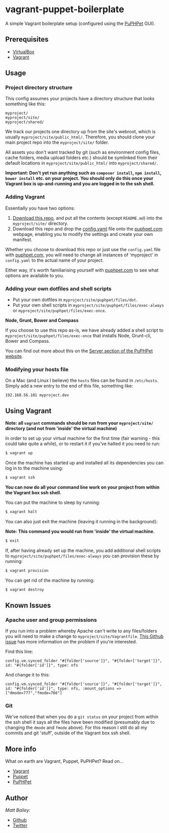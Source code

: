 # vagrant-puppet-boilerplate

A simple Vagrant boilerplate setup (configured using the [PuPHPet](https://puphpet.com/) GUI).

## Prerequisites

* [VirtualBox](https://www.virtualbox.org/wiki/Downloads)
* [Vagrant](http://www.vagrantup.com/downloads.html)

## Usage

### Project directory structure

This config assumes your projects have a directory structure that looks something like this:

```
myproject/
myproject/site/
myproject/shared/
```

We track our projects one directory up from the site's webroot, which is usually `myproject/site/public_html/`. Therefore, you should clone your main project repo into the `myproject/site/` folder.

All assets you don't want tracked by git (such as environment config files, cache folders, media upload folders etc.) should be symlinked from their default locations in `myproject/site/public_html/` into `myproject/shared/`.

**Important: Don't yet run anything such as `composer install`, `npm install`, `bower install` etc. on your project. You should only do this once your Vagrant box is up-and-running and you are logged in to the ssh shell.**

### Adding Vagrant

Essentially you have two options:

1. [Download this repo](https://github.com/gpmd/vagrant-puppet-boilerplate/archive/master.zip), and put all the contents (except `README.md`) into the `myproject/site/` directory.
2. Download this repo and drop the [config.yaml](https://github.com/gpmd/vagrant-puppet-boilerplate/blob/master/puphpet/config.yaml) file onto the [puphpet.com](https://puphpet.com/) webpage, enabling you to modify the settings and create your own manifest.

Whether you choose to download this repo or just use the `config.yaml` file with [puphpet.com](https://puphpet.com/), you will need to change all instances of 'myproject' in `config.yaml` to the actual name of your project.

Either way, it's worth familiarising yourself with [puphpet.com](https://puphpet.com/) to see what options are available to you.

### Adding your own dotfiles and shell scripts

* Put your own dotfiles in `myproject/site/puphpet/files/dot`.
* Put your own shell scripts in `myproject/site/puphpet/files/exec-always` or `myproject/site/puphpet/files/exec-once`.

**Node, Grunt, Bower and Compass**

If you choose to use this repo as-is, we have already added a shell script to `myproject/site/puphpet/files/exec-once` that installs Node, Grunt-cli, Bower and Compass.

You can find out more about this on the [Server section of the PuPHPet website](https://puphpet.com/#server).

### Modifying your hosts file

On a Mac (and Linux I believe) the `hosts` files can be found in `/etc/hosts`. Simply add a new entry to the end of this file, something like:

`192.168.56.101 myproject.dev`

## Using Vagrant

**Note: all `vagrant` commands should be run from your `myproject/site/` directory (and not from 'inside' the virtual machine)**

In order to set up your virtual machine for the first time (fair warning - this could take quite a while), or to restart it if you've halted it you need to run:

```bash
$ vagrant up
```

Once the machine has started up and installed all its dependencies you can log in to the machine using:

```bash
$ vagrant ssh
```

**You can now do all your command line work on your project from within the Vagrant box ssh shell.**

You can put the machine to sleep by running:

```bash
$ vagrant halt
```

You can also just exit the machine (leaving it running in the background):

**Note: This command you would run from 'inside' the virtual machine.**

```bash
$ exit
```

If, after having already set up the machine, you add additional shell scripts to `myproject/site/puphpet/files/exec-always` you can provision these by running:

```bash
$ vagrant provision
```

You can get rid of the machine by running:

```bash
$ vagrant destroy
```

## Known Issues

### Apache user and group permissions

If you run into a problem whereby Apache can't write to any files/folders you will need to make a change to `myproject/site/Vagrantfile`. [This Github issue](https://github.com/puphpet/puphpet/issues/321) has more information on the problem if you're interested.

Find this line:

```
config.vm.synced_folder "#{folder['source']}", "#{folder['target']}", id: "#{folder['id']}", type: nfs
```

And change it to this:

```
config.vm.synced_folder "#{folder['source']}", "#{folder['target']}", id: "#{folder['id']}", type: nfs, :mount_options => ["dmode=777","fmode=766"]
```

### Git

We've noticed that when you do a `git status` on your project from within the ssh shell it says all the files have been modified (presumably due to changing the `dmode` and `fmode` above). For this reason I still do all my commits and git 'stuff', outside of the Vagrant box ssh shell.

## More info

What on earth are Vagrant, Puppet, PuPHPet? Read on...

* [Vagrant](http://www.vagrantup.com/)
* [Puppet](http://puppetlabs.com/puppet/puppet-open-source)
* [PuPHPet](https://puphpet.com/about)

## Author

*Matt Bailey:*

* [Github](https://github.com/matt-bailey)
* [Twitter](https://twitter.com/_mattbailey)